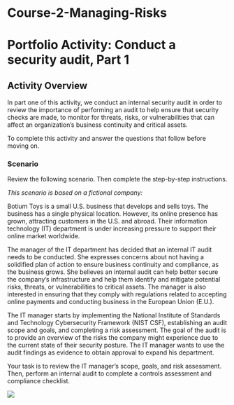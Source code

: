 # Course-2-Managing-Risks

# Portfolio Activity: Conduct a security audit, Part 1

## Activity Overview

In part one of this activity, we conduct an internal security audit in order to review the importance of performing an audit to help ensure that security checks are made, to monitor for threats, risks, or vulnerabilities that can affect an organization’s business continuity and critical assets. 

To complete this activity and answer the questions that follow before moving on. 

### Scenario

Review the following scenario. Then complete the step-by-step instructions.

*This scenario is based on a fictional company:*

Botium Toys is a small U.S. business that develops and sells toys. The business has a single physical location. However, its online presence has grown, attracting customers in the U.S. and abroad. Their information technology (IT) department is under increasing pressure to support their online market worldwide. 

The manager of the IT department has decided that an internal IT audit needs to be conducted. She expresses concerns about not having a solidified plan of action to ensure business continuity and compliance, as the business grows. She believes an internal audit can help better secure the company’s infrastructure and help them identify and mitigate potential risks, threats, or vulnerabilities to critical assets. The manager is also interested in ensuring that they comply with regulations related to accepting online payments and conducting business in the European Union (E.U.).   

The IT manager starts by implementing the National Institute of Standards and Technology Cybersecurity Framework (NIST CSF), establishing an audit scope and goals, and completing a risk assessment. The goal of the audit is to provide an overview of the risks the company might experience due to the current state of their security posture. The IT manager wants to use the audit findings as evidence to obtain approval to expand his department. 

Your task is to review the IT manager’s scope, goals, and risk assessment. Then, perform an internal audit to complete a controls assessment and compliance checklist. 

<div>
  <img src="[https://imgur.com/lNb5ogg](https://imgur.com/a/59rdcM4)">
</div>
